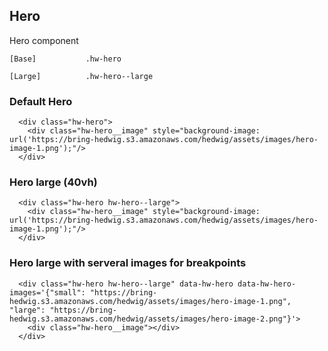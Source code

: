 ## Hero

Hero component

```code
[Base]           .hw-hero

[Large]          .hw-hero--large
```

### Default Hero

```html|span-6
  <div class="hw-hero">
    <div class="hw-hero__image" style="background-image: url('https://bring-hedwig.s3.amazonaws.com/hedwig/assets/images/hero-image-1.png');"/>
  </div>
```

### Hero large (40vh)

```html|span-6
  <div class="hw-hero hw-hero--large">
    <div class="hw-hero__image" style="background-image: url('https://bring-hedwig.s3.amazonaws.com/hedwig/assets/images/hero-image-1.png');"/>
  </div>
```

### Hero large with serveral images for breakpoints

```html|span-6
  <div class="hw-hero hw-hero--large" data-hw-hero data-hw-hero-images='{"small": "https://bring-hedwig.s3.amazonaws.com/hedwig/assets/images/hero-image-1.png", "large": "https://bring-hedwig.s3.amazonaws.com/hedwig/assets/images/hero-image-2.png"}'>
    <div class="hw-hero__image"></div>
  </div>
```
